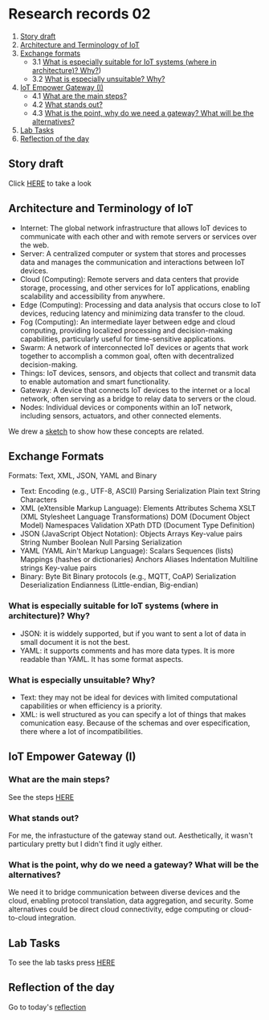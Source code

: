 # Research records 02
1. [Story draft](/Cristina/researches/research02/README.md#story-draft)
2. [Architecture and Terminology of IoT](/Cristina/researches/research02#architecture-and-terminology-of-iot)
3. [Exchange formats](/Cristina/researches/research02#exchange-formats)
   * 3.1 [What is especially suitable for IoT systems (where in architecture)? Why?]([/Cristina/researches/research02#what-is-especially-suitable-for-iot-systems-where-in-architecture-why))
   * 3.2 [What is especially unsuitable? Why?](/Cristina/researches/research02#what-is-especially-unsuitable-why)
4. [IoT Empower Gateway (I)](/Cristina/researches/research02#iot-empower-gateway-i)
   * 4.1 [What are the main steps?](/Cristina/researches/research02#what-are-the-main-steps)
   * 4.2 [What stands out?](/Cristina/researches/research02#what-stands-out)
   * 4.3 [What is the point, why do we need a gateway? What will be the alternatives?](/Cristina/researches/research02#what-is-the-point-why-do-we-need-a-gateway-what-will-be-the-alternatives)
5. [Lab Tasks](/Cristina/researches/research02#lab-tasks)
6. [Reflection of the day](/Cristina/researches/research02#reflection-of-the-day)
   
## Story draft
Click [HERE](/TeamThree/Ulrichs%20Lab%20Tasks.md#3b-stories-and-scenario) to take a look 

## Architecture and Terminology of IoT
  * Internet: The global network infrastructure that allows IoT devices to communicate with each other and with remote servers or services over the web.
  * Server: A centralized computer or system that stores and processes data and manages the communication and interactions between IoT devices.
  * Cloud (Computing): Remote servers and data centers that provide storage, processing, and other services for IoT applications, enabling scalability and accessibility from anywhere.
  * Edge (Computing): Processing and data analysis that occurs close to IoT devices, reducing latency and minimizing data transfer to the cloud.
  * Fog (Computing): An intermediate layer between edge and cloud computing, providing localized processing and decision-making capabilities, particularly useful for time-sensitive applications.
  * Swarm: A network of interconnected IoT devices or agents that work together to accomplish a common goal, often with decentralized decision-making.
  * Things: IoT devices, sensors, and objects that collect and transmit data to enable automation and smart functionality.
  * Gateway: A device that connects IoT devices to the internet or a local network, often serving as a bridge to relay data to servers or the cloud.
  * Nodes: Individual devices or components within an IoT network, including sensors, actuators, and other connected elements.

We drew a [sketch](/Cristina/additionalThings/sketch.jpg) to show how these concepts are related.

## Exchange Formats
Formats: Text, XML, JSON, YAML and Binary

 * Text: Encoding (e.g., UTF-8, ASCII) Parsing Serialization Plain text String Characters
 * XML (eXtensible Markup Language): Elements Attributes Schema XSLT (XML Stylesheet Language Transformations) DOM (Document Object Model) Namespaces Validation XPath DTD (Document Type Definition)
 * JSON (JavaScript Object Notation): Objects Arrays Key-value pairs String Number Boolean Null Parsing Serialization
 * YAML (YAML Ain't Markup Language): Scalars Sequences (lists) Mappings (hashes or dictionaries) Anchors Aliases Indentation Multiline strings Key-value pairs
 * Binary: Byte Bit Binary protocols (e.g., MQTT, CoAP) Serialization Deserialization Endianness (Little-endian, Big-endian)

### What is especially suitable for IoT systems (where in architecture)? Why?
 * JSON: it is widdely supported, but if you want to sent a lot of data in small document it is not the best.
 * YAML: it supports comments and has more data types. It is more readable than YAML. It has some format aspects.
### What is especially unsuitable? Why?
 * Text: they may not be ideal for devices with limited computational capabilities or when efficiency is a priority. 
 * XML: is well structured as you can specify a lot of things that makes comunication easy. Because of the schemas and over especification, there where a lot of incompatibilities.
   
## IoT Empower Gateway (I)
### What are the main steps?
See the steps [HERE](/TeamTwo/exercises/exercise02#potential-steps-and-challenges)

### What stands out?
For me, the infrastucture of the gateway stand out. Aesthetically, it wasn't particulary pretty but I didn't find it ugly either.

### What is the point, why do we need a gateway? What will be the alternatives?
We need it to bridge communication between diverse devices and the cloud, enabling protocol translation, data aggregation, and security. Some alternatives could be direct cloud connectivity, edge computing or cloud-to-cloud integration.

## Lab Tasks
To see the lab tasks press [HERE](/Cristina/LabRecords/LabRecord02.md)

## Reflection of the day
Go to today's [reflection](/Cristina/reflections/reflection02/README.md)
